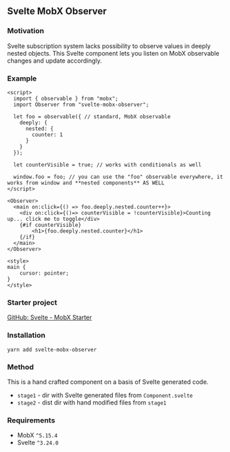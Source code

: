 ## Svelte MobX Observer

### Motivation

Svelte subscription system lacks possibility to observe values in deeply nested objects. This Svelte component lets you listen on MobX observable changes and update accordingly.

### Example

```svelte
<script>
  import { observable } from "mobx";
  import Observer from "svelte-mobx-observer";

  let foo = observable({ // standard, MobX observable
    deeply: {
      nested: {
        counter: 1
      }
    }
  });

  let counterVisible = true; // works with conditionals as well

  window.foo = foo; // you can use the "foo" observable everywhere, it works from window and **nested components** AS WELL
</script>

<Observer>
  <main on:click={() => foo.deeply.nested.counter++}>
	<div on:click={()=> counterVisible = !counterVisible}>Counting up... click me to toggle</div>
	{#if counterVisible}
		<h1>{foo.deeply.nested.counter}</h1>	
	{/if}
  </main>
</Observer>

<style>
main {
	cursor: pointer;
}
</style>
```

### Starter project

[GitHub: Svelte - MobX Starter](https://github.com/episage/svelte-mobx-observer-starter)

### Installation

```
yarn add svelte-mobx-observer
```

### Method

This is a hand crafted component on a basis of Svelte generated code.

 - `stage1` - dir with Svelte generated files from `Component.svelte`
 - `stage2` - dist dir with hand modified files from `stage1`

### Requirements

 - MobX `^5.15.4`
 - Svelte `^3.24.0`


